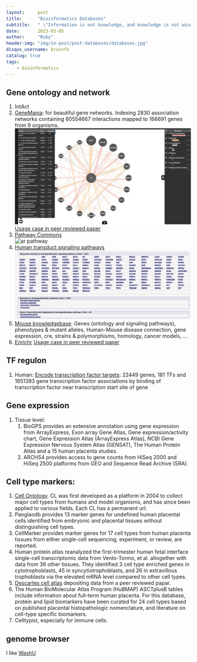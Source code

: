 ```yaml
---
layout:     post
title:      "Bioinformatics Databases"
subtitle:   " \"Information is not knowledge, and knowledge is not wisdom.\""
date:       2023-03-05
author:     "Ruby"
header-img: "img/in-post/post-databases/databases.jpg"
disqus_username: brainfo
catalog: true
tags:
    - bioinformatics
---
```

## Gene ontology and network
1. IntAct
2. [GeneMania](https://genemania.org/): for beautiful gene networks. Indexing 2830 association networks containing 60554667 interactions mapped to 166691 genes from 9 organisms.  
   ![ar mouse](/img/in-post/post-databases/GeneMania_example.png "Input *Ar* and Mouse as an example")  
   [Usage case in peer reviewed paper](https://www.pnas.org/doi/abs/10.1073/pnas.1722617115?url_ver=Z39.88-2003&rfr_id=ori:rid:crossref.org&rfr_dat=cr_pub%20%200pubmed)
3. [Pathway Commons](http://www.pathwaycommons.org/)  
   ![ar pathway](/img/in-post/post-databases/AndrogenReceptor.png "Androgen receptor")
4. [Human transduct signaling pathways](http://netpath.org/pathways?path_id=NetPath_2)  
   ![ar tranduction](/img/in-post/post-databases/NetPath_example.png "Androgen receptor signaling pathway")
5. [Mouse knowledgebase](https://www.informatics.jax.org/): Genes (ontology and signaling pathways), phenotypes & mutant alleles, Human-Mouse disease connection, gene expression, cre, strains & polymorphisms, homology, cancer models, ... 
6. [Enrichr](https://maayanlab.cloud/Enrichr/)
   [Usage case in peer reviewed paper](https://www.cell.com/cell/pdf/S0092-8674(22)00070-8.pdf)
   
## TF regulon
1. Human: [Encode transcription factor targets](https://maayanlab.cloud/Harmonizome/dataset/ENCODE+Transcription+Factor+Targets): 22449 genes, 181 TFs and 1651393 gene transcription factor associations by binding of transcription factor near transcription start site of gene 

## Gene expression
1. Tissue level: 
   1. BioGPS provides an extensive annotation using gene expression from ArrayExpress, Exon array Gene Atlas, Gene expression/activity chart, Gene Expression Atlas (ArrayExpress Atlas), NCBI Gene Expression Nervous System Atlas (GENSAT), The Human Protein Atlas and a 15 human placenta studies.  
   2. ARCHS4 provides access to gene counts from HiSeq 2000 and HiSeq 2500 platforms from GEO and Sequence Read Archive (SRA).

## Cell type markers:
   1. [Cell Ontology](https://obofoundry.org/ontology/cl.html). CL was first developed as a platform in 2004 to collect major cell types from humans and model organisms, and has since been applied to various fields. Each CL has a permanent url.
   2. Panglaodb provides 13 marker genes for undefined human placental cells identified from embryonic and placental tissues without distinguishing cell types. 
   3. CellMarker provides marker genes for 17 cell types from human placenta tissues from either single-cell sequencing, experiment, or review, are reported. 
   4. Human protein atlas reanalyzed the first-trimester human fetal interface single-cell transcriptomic data from Vento-Tormo, et al. altogether with data from 36 other tissues. They identified 3 cell type enriched genes in cytotrophoblasts, 45 in syncytiotrophoblasts, and 26 in extravillous trophoblasts via the elevated mRNA level compared to other cell types.
   5. [Descartes cell atlas](https://descartes.brotmanbaty.org/bbi/human-gene-expression-during-development/) depositing data from a peer reviewed papar.
   6. The Human BioMolecular Atlas Program (HuBMAP) ASCTplusB tables include information about full-term human placenta. For this database, protein and lipid biomarkers have been curated for 24 cell types based on published placental histopathologic nomenclature, and literature on cell-type specific biomarkers.
   7. Celltypist, especially for immune cells.
   
## genome browser
I like [WashU](http://epigenomegateway.wustl.edu/)